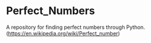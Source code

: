 # Perfect_Numbers
A repository for finding perfect numbers through Python. (https://en.wikipedia.org/wiki/Perfect_number)
